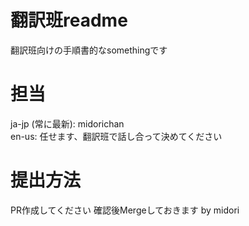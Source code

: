 # 翻訳班readme
翻訳班向けの手順書的なsomethingです

# 担当
ja-jp (常に最新): midorichan  
en-us: 任せます、翻訳班で話し合って決めてください

# 提出方法
PR作成してください
確認後Mergeしておきます by midori
